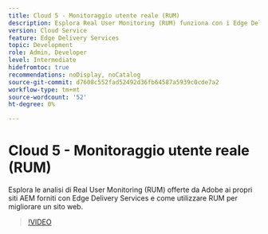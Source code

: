```yaml
---
title: Cloud 5 - Monitoraggio utente reale (RUM)
description: Esplora Real User Monitoring (RUM) funziona con i Edge Delivery Services.
version: Cloud Service
feature: Edge Delivery Services
topic: Development
role: Admin, Developer
level: Intermediate
hidefromtoc: true
recommendations: noDisplay, noCatalog
source-git-commit: d7608c552fad52492d36fb64587a5939c0cde7a2
workflow-type: tm+mt
source-wordcount: '52'
ht-degree: 0%

---
```


# Cloud 5 - Monitoraggio utente reale (RUM)

Esplora le analisi di Real User Monitoring (RUM) offerte da Adobe ai propri siti AEM forniti con Edge Delivery Services e come utilizzare RUM per migliorare un sito web.

>[!VIDEO](https://video.tv.adobe.com/v/3427495?quality=12&learn=on)

